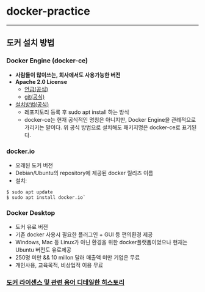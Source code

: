 # docker-practice


---
## 도커 설치 방법
### Docker Engine (docker-ce)
- **사람들이 많이쓰는, 회사에서도 사용가능한 버전**
- **Apache 2.0 License**
	- [언급(공식)](https://docs.docker.com/engine/#licensing)
	- [git(공식)](https://github.com/moby/moby/blob/master/LICENSE)
- [설치방법(공식)](https://docs.docker.com/engine/install/ubuntu/)
	- 레포지토리 등록 후 sudo apt install 하는 방식
	- docker-ce는 현재 공식적인 명칭은 아니지만, Docker Engine을 관례적으로 가리키는 말이다. 위 공식 방법으로 설치해도 패키지명은 docker-ce로 표기된다.

### docker.io
- 오래된 도커 버전
- Debian/Ubuntu의 repository에 제공된 docker 릴리즈 이름
- 설치:
```
$ sudo apt update
$ sudo apt install docker.io`
```
### Docker Desktop
- 도커 유료 버전
- 기존 docker 사용시 필요한 플러그인 + GUI 등 편의환경 제공
- Windows, Mac 등 Linux가 아닌 환경을 위한 docker플랫폼이었으나 현재는 Ubuntu 버전도 유료제공
- 250명 미만 && 10 millon 달러 매출액 미만 기업은 무료
- 개인사용, 교육목적, 비상업적 이용 무료

### [도커 라이센스 및 관련 용어 디테일한 히스토리](https://github.com/YunanJeong/docker-practice/blob/main/docker_license_history.md)
